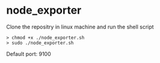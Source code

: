 # node_exporter

Clone the repositry in linux machine and run the shell script

    > chmod +x ./node_exporter.sh
    > sudo ./node_exporter.sh


Default port: 9100

